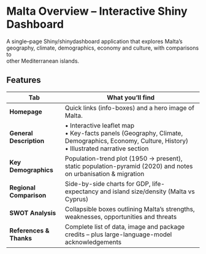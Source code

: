 # Malta Overview – Interactive Shiny Dashboard

A single–page Shiny/​shinydashboard application that explores Malta’s  
geography, climate, demographics, economy and culture, with comparisons to  
other Mediterranean islands.

## Features
| Tab | What you’ll find |
|-----|------------------|
| **Homepage** | Quick links (info-boxes) and a hero image of Malta. |
| **General Description** | • Interactive leaflet map<br>• Key-facts panels (Geography, Climate, Demographics, Economy, Culture, History)<br>• Illustrated narrative section |
| **Key Demographics** | Population-trend plot (1950 → present), static population-pyramid (2020) and notes on urbanisation & migration |
| **Regional Comparison** | Side-by-side charts for GDP, life-expectancy and island size/density (Malta vs Cyprus) |
| **SWOT Analysis** | Collapsible boxes outlining Malta’s strengths, weaknesses, opportunities and threats |
| **References & Thanks** | Complete list of data, image and package credits – plus large-language-model acknowledgements |
